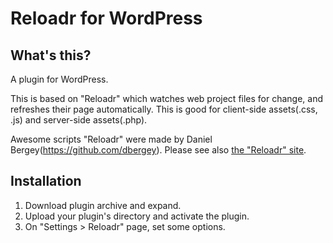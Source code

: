 # Reloadr for WordPress

## What's this?

A plugin for WordPress.

This is based on "Reloadr" which watches web project files for change, and refreshes their page automatically. This is good for client-side assets(.css, .js) and server-side assets(.php). 

Awesome scripts "Reloadr" were made by Daniel Bergey(https://github.com/dbergey).
Please see also [the "Reloadr" site](https://github.com/dbergey/Reloadr).

## Installation

1. Download plugin archive and expand.
2. Upload your plugin's directory and activate the plugin.
3. On "Settings > Reloadr" page, set some options.


